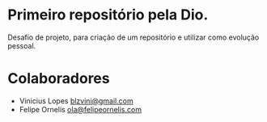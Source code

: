 # Primeiro repositório pela Dio.

Desafio de projeto, para criação de um repositório e utilizar como evolução pessoal.

# Colaboradores

- Vinicius Lopes <blzvini@gmail.com>
- Felipe Ornelis <ola@felipeornelis.com>
